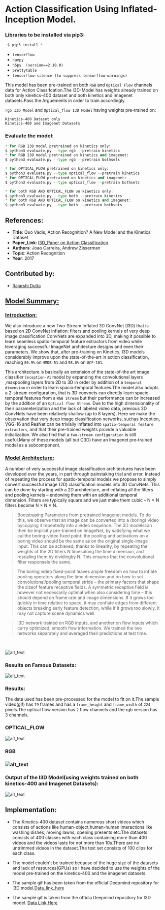 # Action Classification Using Inflated-Inception Model.

### Libraries to be installed via pip3:
```py
 $ pip3 install *
``` 
* `tensorflow`
* `numpy`
* `h5py  (version==2.10.0)`
* `prettytable`
* `tensorflow-silence (to suppress tensorflow-warnings)`

This model has been pre-trained on both `RGB` and `Optical Flow` channels data for Action Classifcation.The I3D-Model has weights already trained on both only kinetics-400 dataset and both kinetics and imagenet datasets.Pass the Arguements in order to train accordingly.

`rgb I3D Model` and `Optical_flow I3D Model`  having weights pre-trained on:

    Kinetics-400 Dataset only
    Kinetics-400 and Imagenet Datasets 
### Evaluate the model:

```py
* for RGB I3D model pretrained on kinetics only:
$ python3 evaluate.py --type rgb --pretrain kinetics
* for RGB I3D model pretrained on kinetics and imagenet:
$ python3 evaluate.py --type rgb --pretrain bothsets
```

```py
* for OPTICAL_FLOW pretrained on kinetics only:
$ python3 evaluate.py --type optical_flow --pretrain kinetics
* for OPTICAL_FLOW pretrained on kinetics and imagenet:
$ python3 evaluate.py --type optical_flow --pretrain bothsets
```

```py
* for both RGB AND OPTICAL_FLOW on kinetics only:
$ python3 evaluate.py --type both --pretrain kinetics
* for both RGB AND OPTICAL_FLOW on kinetics and imagenet:
$ python3 evaluate.py --type both --pretrain bothsets
```
## References:

* __Title__: Quo Vadis, Action Recognition? A New Model and the Kinetics Dataset.
* __Paper_Link__: [I3D_Paper on Action Classification](https://arxiv.org/abs/1705.07750)
* __Authors__: Joao Carreira, Andrew Zisserman
* __Topic__: Action Recognition
* __Year__: 2017

## Contributed by: 
* [Rajarshi Dutta](https://github.com/Rajarshi1001)

<u><h2>Model Summary:</h2></u>

<u><h3>Introduction:</h3></u>

We also introduce a new Two-Stream Inflated 3D ConvNet (I3D) that is based on 2D ConvNet inflation: filters and pooling kernels of very deep image classification ConvNets are expanded into 3D, making it possible to learn seamless spatio-temporal feature extractors from video while leveraging successful ImageNet architecture designs and even their parameters. We show that, after pre-training on Kinetics, I3D models considerably improve upon the state-of-the-art in action classification, reaching `80.9%` on `HMDB-51` and `98.0%` on `UCF-101`.

This architecture is basically an extension of the state-of-the art image classifier `Inception-V1` model by expanding the convolutional layers ,maxpooling layers from 2D to 3D in order by addition of a `temporal dimension` in order to learn spacio-temporal features.The model also adopts a 2-stream configuration, that is 3D convnets can directly learn spacio-temporal features from a `RGB Stream` but their performance can br increased by the addition of an `Optical flow Stream`. Due to the high dimensionality of their parameterization and the lack of labeled video data, previous 3D ConvNets have been relatively shallow (up to 8 layers). Here we make the observation that very deep image classification networks, suchas Inception, VGG-16 and ResNet can be trivially inflated into `spatio-temporal feature extractors`, and that their pre-trained weights provide a valuable initialization. We also find that a `two-stream configuration` is still useful.Many of these models (all but C3D) have an Imagenet pre-trained model as a subcomponent.

<u><h3>Model Architecture:</h3></u>

A number of very successful image classification architectures have been developed over the years, in part through painstaking trial and error.
Instead of repeating the process for spatio-temporal models
we propose to simply convert successful image (2D) classification models into 3D ConvNets. This can be done by
starting with a 2D architecture, and inflating all the filters
and pooling kernels – endowing them with an additional
temporal dimension. Filters are typically square and we just
make them cubic – N × N filters become N × N × N.

> Bootstraping Parameters from pretrained imagenet models. To do this, we observe that an image can be converted into a (boring) video bycopying it repeatedly into a video sequence. The 3D modelscan then be implicitly pre-trained on ImageNet, by satisfying what we callthe boring-video fixed point: the pooling and activations on a boring video should be the same as on the original single-image input. This can be achieved, thanks to linearity, by repeating the weights of the 2D filters N timesalong the time dimension, and rescaling them by dividingby N. This ensures that the convolutional filter responseis the same.

> The boring video fixed-point leaves ample freedom on how to inflate pooling operators along the time dimension and on how to set convolutional/pooling temporal stride –   the primary factors that shape the sizeof feature receptive fields. A symmetric receptive field is however not necessarily optimal when also considering time – this should depend on frame rate and image dimensions. If it grows too quickly in time relative to space, it may conflate edges from different objects breaking early feature detection, while if it grows too slowly, it may not capture scene dynamics well.

> I3D network trained on RGB inputs, and another on flow inputs which carry optimized, smooth flow information. We trained the two networks separately and averaged their predictions at test time.

<br>

![alt_text](assets/i3d.png)

### Results on Famous Datasets:

![alt_text](assets/results.png)

### Results:
The data used has been pre-processed for the model to fit on it.The sample video(gif) has `79` frames and has a `frame_height` and `frame_width` of `224` pixels.The optical flow version has `2` flow channels and the rgb version has 3 channels.

<h3>OPTICAL_FLOW</h3>

![alt_text](assets/v_CricketShot_g04_c01_flow.gif)

<h3>RGB<h3> 

![alt_text](assets/v_CricketShot_g04_c01_rgb.gif)

### Output of the I3D Model(using weights trained on both kinetics-400 and Imagenet Datasets):

![alt_text](assets/output.png)

## Implementation:

* The Kinetics-400 dataset contains numerous short videos which consists of actions 
like human-object,human-human interactions like washing dishes, moving lawns, opening presents etc.The datasets consists of 400 classes with each class containing more than 400 videos and the videos lasts for not more than 10s.There are no untrimmed videos in the dataset.The test set consists of 100 clips for each class.

 * The model couldn't be trained because of the huge size of the datasets and lack of resources(GPUs) so I have decided to use the weights of the model pre-trained on the  kinetics-400 and the imagenet datasets.
 
* The sample gif has been taken from the official Deepmind repository for I3D model.[Data_link_here](https://github.com/deepmind/kinetics-i3d/tree/master/data)

* The sample gif is taken from the officla Deepmind repository for I3D model. [Data Link Here](https://github.com/deepmind/kinetics-i3d/tree/master/data)

